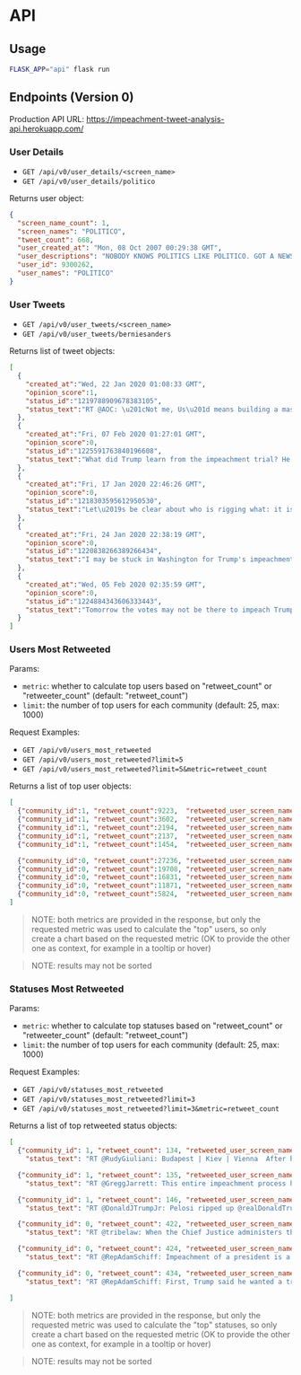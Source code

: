 
# API

## Usage

```sh
FLASK_APP="api" flask run
```

## Endpoints (Version 0)

Production API URL: https://impeachment-tweet-analysis-api.herokuapp.com/

### User Details

  + `GET /api/v0/user_details/<screen_name>`
  + `GET /api/v0/user_details/politico`

Returns user object:

```json
{
  "screen_name_count": 1,
  "screen_names": "POLITICO",
  "tweet_count": 668,
  "user_created_at": "Mon, 08 Oct 2007 00:29:38 GMT",
  "user_descriptions": "NOBODY KNOWS POLITICS LIKE POLITICO. GOT A NEWS TIP FOR US?  \ud83d\udc49 HTTPS://POLITI.CO/2LCOTT5",
  "user_id": 9300262,
  "user_names": "POLITICO"
}
```

### User Tweets

  + `GET /api/v0/user_tweets/<screen_name>`
  + `GET /api/v0/user_tweets/berniesanders`

Returns list of tweet objects:

```json
[
  {
    "created_at":"Wed, 22 Jan 2020 01:08:33 GMT",
    "opinion_score":1,
    "status_id":"1219788909678383105",
    "status_text":"RT @AOC: \u201cNot me, Us\u201d means building a mass movement for social, economic, and racial justice.  And movement means we carry and care for on\u2026"
  },
  {
    "created_at":"Fri, 07 Feb 2020 01:27:01 GMT",
    "opinion_score":0,
    "status_id":"1225591763840196608",
    "status_text":"What did Trump learn from the impeachment trial? He learned he can get away with corruption, with continuing to lie, with considering himself above the law. https://t.co/nbGh45lneg"
  },
  {
    "created_at":"Fri, 17 Jan 2020 22:46:26 GMT",
    "opinion_score":0,
    "status_id":"1218303595612950530",
    "status_text":"Let\u2019s be clear about who is rigging what: it is Donald Trump\u2019s action to use the power of the federal government for his own political benefit that is the cause of the impeachment trial. Democrats are going to unite to sweep him out of the White House in November."
  },
  {
    "created_at":"Fri, 24 Jan 2020 22:38:19 GMT",
    "opinion_score":0,
    "status_id":"1220838266389266434",
    "status_text":"I may be stuck in Washington for Trump's impeachment trial, but this is what \"Not Me, Us\" is all about.  There are hundreds of events you can join across the country to support our campaign.  Help us keep the ball rolling and sign up at https://t.co/0gzurtl5gF. https://t.co/tLkZbyKRCK"
  },
  {
    "created_at":"Wed, 05 Feb 2020 02:35:59 GMT",
    "opinion_score":0,
    "status_id":"1224884343606333443",
    "status_text":"Tomorrow the votes may not be there to impeach Trump. But I'm absolutely confident that in November the votes will be there to beat Donald Trump."
  }
]
```

### Users Most Retweeted

Params:
  + `metric`: whether to calculate top users based on "retweet_count" or "retweeter_count" (default: "retweet_count")
  + `limit`: the number of top users for each community (default: 25,  max: 1000)

Request Examples:

  + `GET /api/v0/users_most_retweeted`
  + `GET /api/v0/users_most_retweeted?limit=5`
  + `GET /api/v0/users_most_retweeted?limit=5&metric=retweet_count`

Returns a list of top user objects:

```json
[
  {"community_id":1, "retweet_count":9223,  "retweeted_user_screen_name":"REALDONALDTRUMP", "retweeter_count":110},
  {"community_id":1, "retweet_count":3602,  "retweeted_user_screen_name":"CHARLIEKIRK11",   "retweeter_count":104},
  {"community_id":1, "retweet_count":2194,  "retweeted_user_screen_name":"MARKLEVINSHOW",   "retweeter_count":105},
  {"community_id":1, "retweet_count":2137,  "retweeted_user_screen_name":"DBONGINO",        "retweeter_count":102},
  {"community_id":1, "retweet_count":1454,  "retweeted_user_screen_name":"RUDYGIULIANI",    "retweeter_count":107},

  {"community_id":0, "retweet_count":27236, "retweeted_user_screen_name":"TRIBELAW",        "retweeter_count":567},
  {"community_id":0, "retweet_count":19708, "retweeted_user_screen_name":"JOYCEWHITEVANCE", "retweeter_count":563},
  {"community_id":0, "retweet_count":16831, "retweeted_user_screen_name":"KYLEGRIFFIN1",    "retweeter_count":563},
  {"community_id":0, "retweet_count":11871, "retweeted_user_screen_name":"NEAL_KATYAL",     "retweeter_count":560},
  {"community_id":0, "retweet_count":5824,  "retweeted_user_screen_name":"REPADAMSCHIFF",   "retweeter_count":567}
]
```

> NOTE: both metrics are provided in the response, but only the requested metric was used to calculate the "top" users, so only create a chart based on the requested metric (OK to provide the other one as context, for example in a tooltip or hover)

> NOTE: results may not be sorted

### Statuses Most Retweeted

Params:
  + `metric`: whether to calculate top statuses based on "retweet_count" or "retweeter_count" (default: "retweet_count")
  + `limit`: the number of top users for each community (default: 25,  max: 1000)

Request Examples:

  + `GET /api/v0/statuses_most_retweeted`
  + `GET /api/v0/statuses_most_retweeted?limit=3`
  + `GET /api/v0/statuses_most_retweeted?limit=3&metric=retweet_count`

Returns a list of top retweeted status objects:

```json
[
  {"community_id": 1, "retweet_count": 134, "retweeted_user_screen_name": "RUDYGIULIANI", "retweeter_count":82,
    "status_text": "RT @RudyGiuliani: Budapest | Kiev | Vienna  After hundreds of hours &amp; months of research, I have garnered witnesses &amp; documents which revea\u2026"},

  {"community_id": 1, "retweet_count": 135, "retweeted_user_screen_name": "GREGGJARRETT", "retweeter_count":66,
    "status_text": "RT @GreggJarrett: This entire impeachment process has been the true 'abuse of power' for political gain by the Democrats and especially Nan\u2026"},

  {"community_id": 1, "retweet_count": 146, "retweeted_user_screen_name": "DONALDJTRUMPJR", "retweeter_count":33,
    "status_text": "RT @DonaldJTrumpJr: Pelosi ripped up @realDonaldTrump's speech last night.  In that speech were stories of American Heroes &amp; American Dream\u2026"},

  {"community_id": 0, "retweet_count": 422, "retweeted_user_screen_name": "TRIBELAW", "retweeter_count":412,
    "status_text": "RT @tribelaw: When the Chief Justice administers the oath of impartiality to a Senator who has said he will not be impartial, he will need\u2026"},

  {"community_id": 0, "retweet_count": 424, "retweeted_user_screen_name": "REPADAMSCHIFF", "retweeter_count":384,
    "status_text": "RT @RepAdamSchiff: Impeachment of a president is a serious undertaking.   The Senate\u2019s role is to act as an impartial jury and provide a fa\u2026"},

  {"community_id": 0, "retweet_count": 434, "retweeted_user_screen_name": "REPADAMSCHIFF", "retweeter_count":420,
    "status_text": "RT @RepAdamSchiff: First, Trump said he wanted a trial in the Senate.  Then, he said he wanted to hear from witnesses.  Now, he wants the c\u2026"}

]
```

> NOTE: both metrics are provided in the response, but only the requested metric was used to calculate the "top" statuses, so only create a chart based on the requested metric (OK to provide the other one as context, for example in a tooltip or hover)

> NOTE: results may not be sorted
